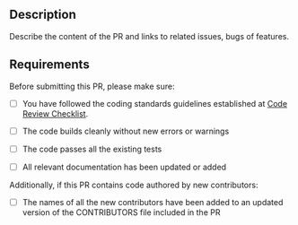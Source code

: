 ## Description

Describe the content of the PR and links to related issues, bugs of features.

## Requirements

Before submitting this PR, please make sure:

- [ ] You have followed the coding standards guidelines established at [Code Review Checklist](https://paper.dropbox.com/doc/Code-Review-Checklist--BD7zigBMAhMZAPkeNENeuU2UAg-IlsYffZgTwyKEylty7NhY).
- [ ] The code builds cleanly without new errors or warnings
- [ ] The code passes all the existing tests
- [ ] All relevant documentation has been updated or added


Additionally, if this PR contains code authored by new contributors:

- [ ] The names of all the new contributors have been added to an updated
version of the CONTRIBUTORS file included in the PR
